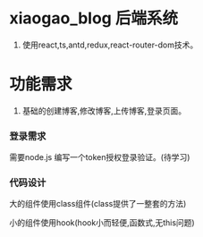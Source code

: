 # xiaogao_blog 后端系统
1. 使用react,ts,antd,redux,react-router-dom技术。

# 功能需求
1. 基础的创建博客,修改博客,上传博客,登录页面。

### 登录需求
需要node.js 编写一个token授权登录验证。(待学习) 

### 代码设计

大的组件使用class组件(class提供了一整套的方法)

小的组件使用hook(hook小而轻便,函数式,无this问题)